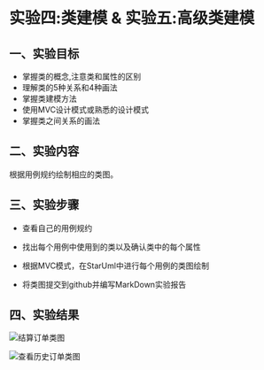 # 实验四:类建模 & 实验五:高级类建模


## 一、实验目标

- 掌握类的概念,注意类和属性的区别
- 理解类的5种关系和4种画法
- 掌握类建模方法
- 使用MVC设计模式或熟悉的设计模式
- 掌握类之间关系的画法


## 二、实验内容

根据用例规约绘制相应的类图。

## 三、实验步骤

- 查看自己的用例规约

- 找出每个用例中使用到的类以及确认类中的每个属性

- 根据MVC模式，在StarUml中进行每个用例的类图绘制

- 将类图提交到github并编写MarkDown实验报告


## 四、实验结果  

![结算订单类图](https://raw.githubusercontent.com/Neigb/uml-modeling-2020/master/students/1714080902129/ClassDiagram1.jpg)  

![查看历史订单类图](https://raw.githubusercontent.com/Neigb/uml-modeling-2020/master/students/1714080902129/ClassDiagram2.jpg)  
